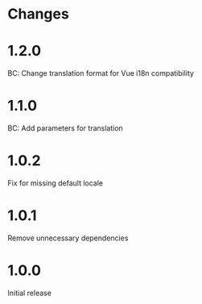 # Changes

# 1.2.0
BC: Change translation format for Vue i18n compatibility

# 1.1.0
BC: Add parameters for translation

# 1.0.2
Fix for missing default locale

# 1.0.1
Remove unnecessary dependencies

# 1.0.0
Initial release

